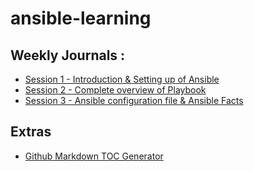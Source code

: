 # ansible-learning

## Weekly Journals :

- [Session 1 - Introduction & Setting up of Ansible](session-1/session-1.md)
- [Session 2 - Complete overview of Playbook](session-2/session-2.md)
- [Session 3 - Ansible configuration file & Ansible Facts](session-3/session-3.md)
<!-- - [Week 1 Journal](journal/week1.md)
- [Week 2 Journal](journal/week2.md) -->


## Extras
- [Github Markdown TOC Generator](https://ecotrust-canada.github.io/markdown-toc/)
